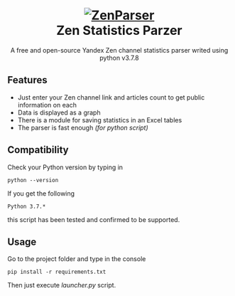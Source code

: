 <h1 align="center">
  <br>
  <a href="https://github.com/gtx-1060/DzenParser/"><img src="http://ibb.co.com/images/logofb886d22cdd8be25.md.png" alt="ZenParser"></a>
  <br>
  Zen Statistics Parzer 
  <br>
</h1>
<p align="center">A free and open-source Yandex Zen channel statistics parser writed using python v3.7.8</p>

## Features
 - Just enter your Zen channel link and articles count to get public information on each
 - Data is displayed as a graph
 - There is a module for saving statistics in an Excel tables
 - The parser is fast enough *(for python script)*
 
 
## Compatibility
Check your Python version by typing in
```shell script
python --version
```
If you get the following
```shell script
Python 3.7.*
```
this script has been tested and confirmed to be supported.


## Usage
Go to the project folder and type in the console
```shell script
pip install -r requirements.txt
```
Then just execute *launcher.py* script.
